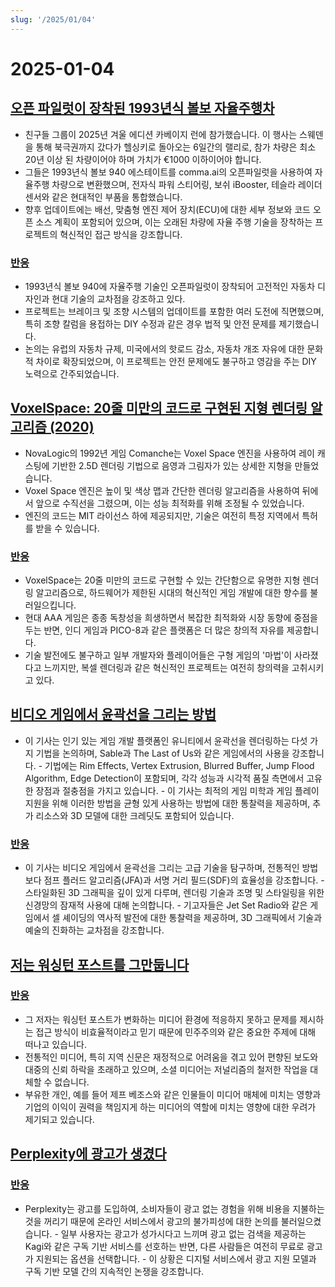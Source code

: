 ```yaml
---
slug: '/2025/01/04'
---
```


# 2025-01-04

## [오픈 파일럿이 장착된 1993년식 볼보 자율주행차](https://practicapp.com/carbagepilot-part1/)

- 친구들 그룹이 2025년 겨울 에디션 카베이지 런에 참가했습니다. 이 행사는 스웨덴을 통해 북극권까지 갔다가 헬싱키로 돌아오는 6일간의 랠리로, 참가 차량은 최소 20년 이상 된 차량이어야 하며 가치가 €1000 이하이어야 합니다.
- 그들은 1993년식 볼보 940 에스테이트를 comma.ai의 오픈파일럿을 사용하여 자율주행 차량으로 변환했으며, 전자식 파워 스티어링, 보쉬 iBooster, 테슬라 레이더 센서와 같은 현대적인 부품을 통합했습니다.
- 향후 업데이트에는 배선, 맞춤형 엔진 제어 장치(ECU)에 대한 세부 정보와 코드 오픈 소스 계획이 포함되어 있으며, 이는 오래된 차량에 자율 주행 기술을 장착하는 프로젝트의 혁신적인 접근 방식을 강조합니다.

### [반응](https://news.ycombinator.com/item?id=42592910)

- 1993년식 볼보 940에 자율주행 기술인 오픈파일럿이 장착되어 고전적인 자동차 디자인과 현대 기술의 교차점을 강조하고 있다.
- 프로젝트는 브레이크 및 조향 시스템의 업데이트를 포함한 여러 도전에 직면했으며, 특히 조향 칼럼을 용접하는 DIY 수정과 같은 경우 법적 및 안전 문제를 제기했습니다.
- 논의는 유럽의 자동차 규제, 미국에서의 핫로드 감소, 자동차 개조 자유에 대한 문화적 차이로 확장되었으며, 이 프로젝트는 안전 문제에도 불구하고 영감을 주는 DIY 노력으로 간주되었습니다.

## [VoxelSpace: 20줄 미만의 코드로 구현된 지형 렌더링 알고리즘 (2020)](https://github.com/s-macke/VoxelSpace)

- NovaLogic의 1992년 게임 Comanche는 Voxel Space 엔진을 사용하여 레이 캐스팅에 기반한 2.5D 렌더링 기법으로 음영과 그림자가 있는 상세한 지형을 만들었습니다.
- Voxel Space 엔진은 높이 및 색상 맵과 간단한 렌더링 알고리즘을 사용하여 뒤에서 앞으로 수직선을 그렸으며, 이는 성능 최적화를 위해 조정될 수 있었습니다.
- 엔진의 코드는 MIT 라이선스 하에 제공되지만, 기술은 여전히 특정 지역에서 특허를 받을 수 있습니다.

### [반응](https://news.ycombinator.com/item?id=42588956)

- VoxelSpace는 20줄 미만의 코드로 구현할 수 있는 간단함으로 유명한 지형 렌더링 알고리즘으로, 하드웨어가 제한된 시대의 혁신적인 게임 개발에 대한 향수를 불러일으킵니다.
- 현대 AAA 게임은 종종 독창성을 희생하면서 복잡한 최적화와 시장 동향에 중점을 두는 반면, 인디 게임과 PICO-8과 같은 플랫폼은 더 많은 창의적 자유를 제공합니다.
- 기술 발전에도 불구하고 일부 개발자와 플레이어들은 구형 게임의 '마법'이 사라졌다고 느끼지만, 복셀 렌더링과 같은 혁신적인 프로젝트는 여전히 창의력을 고취시키고 있다.

## [비디오 게임에서 윤곽선을 그리는 방법](https://ameye.dev/notes/rendering-outlines/)

- 이 기사는 인기 있는 게임 개발 플랫폼인 유니티에서 윤곽선을 렌더링하는 다섯 가지 기법을 논의하며, Sable과 The Last of Us와 같은 게임에서의 사용을 강조합니다. - 기법에는 Rim Effects, Vertex Extrusion, Blurred Buffer, Jump Flood Algorithm, Edge Detection이 포함되며, 각각 성능과 시각적 품질 측면에서 고유한 장점과 절충점을 가지고 있습니다. - 이 기사는 최적의 게임 미학과 게임 플레이 지원을 위해 이러한 방법을 균형 있게 사용하는 방법에 대한 통찰력을 제공하며, 추가 리소스와 3D 모델에 대한 크레딧도 포함되어 있습니다.

### [반응](https://news.ycombinator.com/item?id=42593614)

- 이 기사는 비디오 게임에서 윤곽선을 그리는 고급 기술을 탐구하며, 전통적인 방법보다 점프 플러드 알고리즘(JFA)과 서명 거리 필드(SDF)의 효율성을 강조합니다. - 스타일화된 3D 그래픽을 깊이 있게 다루며, 렌더링 기술과 조명 및 스타일링을 위한 신경망의 잠재적 사용에 대해 논의합니다. - 기고자들은 Jet Set Radio와 같은 게임에서 셀 셰이딩의 역사적 발전에 대한 통찰력을 제공하며, 3D 그래픽에서 기술과 예술의 진화하는 교차점을 강조합니다.

## [저는 워싱턴 포스트를 그만둡니다](https://anntelnaes.substack.com/p/why-im-quitting-the-washington-post)

### [반응](https://news.ycombinator.com/item?id=42591221)

- 그 저자는 워싱턴 포스트가 변화하는 미디어 환경에 적응하지 못하고 문제를 제시하는 접근 방식이 비효율적이라고 믿기 때문에 민주주의와 같은 중요한 주제에 대해 떠나고 있습니다.
- 전통적인 미디어, 특히 지역 신문은 재정적으로 어려움을 겪고 있어 편향된 보도와 대중의 신뢰 하락을 초래하고 있으며, 소셜 미디어는 저널리즘의 철저한 작업을 대체할 수 없습니다.
- 부유한 개인, 예를 들어 제프 베조스와 같은 인물들이 미디어 매체에 미치는 영향과 기업의 이익이 권력을 책임지게 하는 미디어의 역할에 미치는 영향에 대한 우려가 제기되고 있습니다.

## [Perplexity에 광고가 생겼다](https://twitter.com/damengchen/status/1875296442417607072)

### [반응](https://news.ycombinator.com/item?id=42589863)

- Perplexity는 광고를 도입하여, 소비자들이 광고 없는 경험을 위해 비용을 지불하는 것을 꺼리기 때문에 온라인 서비스에서 광고의 불가피성에 대한 논의를 불러일으켰습니다. - 일부 사용자는 광고가 성가시다고 느끼며 광고 없는 검색을 제공하는 Kagi와 같은 구독 기반 서비스를 선호하는 반면, 다른 사람들은 여전히 무료로 광고가 지원되는 옵션을 선택합니다. - 이 상황은 디지털 서비스에서 광고 지원 모델과 구독 기반 모델 간의 지속적인 논쟁을 강조합니다.

<head>
  <meta property="og:title" content="오픈 파일럿이 장착된 1993년식 볼보 자율주행차" />
  <meta property="og:type" content="website" />
  <meta property="og:image" content="https://og.cho.sh/api/og/?title=%EC%98%A4%ED%94%88%20%ED%8C%8C%EC%9D%BC%EB%9F%BF%EC%9D%B4%20%EC%9E%A5%EC%B0%A9%EB%90%9C%201993%EB%85%84%EC%8B%9D%20%EB%B3%BC%EB%B3%B4%20%EC%9E%90%EC%9C%A8%EC%A3%BC%ED%96%89%EC%B0%A8&subheading=2025%EB%85%84%201%EC%9B%94%204%EC%9D%BC%20%ED%86%A0%EC%9A%94%EC%9D%BC%3A%20%ED%95%B4%EC%BB%A4%EB%89%B4%EC%8A%A4%20%EC%9A%94%EC%95%BD" />
</head>
